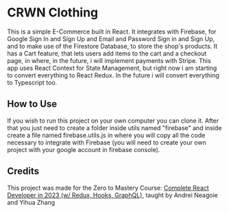 # CRWN Clothing

This is a simple E-Commerce built in React. It integrates with Firebase, for Google Sign In and Sign Up and Email and Password Sign in and Sign Up, and to make use of the Firestore Database, to store the shop's products. It has a Cart feature, that lets users add items to the cart and a checkout page, in where, in the future, i will implement payments with Stripe. This app uses React Context for State Management, but right now i am starting to convert everything to React Redux. In the future i will convert everything to Typescript too.

## How to Use

If you wish to run this project on your own computer you can clone it. After that you just need to create a folder inside utils named "firebase" and inside create a file named firebase.utils.js in where you will copy all the code necessary to integrate with Firebase (you will need to create your own project with your google account in firebase console).

## Credits

This project was made for the Zero to Mastery Course: [Complete React Developer in 2023 (w/ Redux, Hooks, GraphQL)](https://zerotomastery.io/courses/learn-react/), taught by Andrei Neagoie and Yihua Zhang
